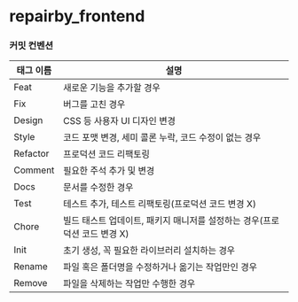 # repairby_frontend

### 커밋 컨벤션

| 태그 이름 | 설명                                                                      |
| --------- | ------------------------------------------------------------------------- |
| Feat      | 새로운 기능을 추가할 경우                                                 |
| Fix       | 버그를 고친 경우                                                          |
| Design    | CSS 등 사용자 UI 디자인 변경                                              |
| Style     | 코드 포맷 변경, 세미 콜론 누락, 코드 수정이 없는 경우                     |
| Refactor  | 프로덕션 코드 리팩토링                                                    |
| Comment   | 필요한 주석 추가 및 변경                                                  |
| Docs      | 문서를 수정한 경우                                                        |
| Test      | 테스트 추가, 테스트 리팩토링(프로덕션 코드 변경 X)                        |
| Chore     | 빌드 태스트 업데이트, 패키지 매니저를 설정하는 경우(프로덕션 코드 변경 X) |
| Init      | 초기 생성, 꼭 필요한 라이브러리 설치하는 경우                             |
| Rename    | 파일 혹은 폴더명을 수정하거나 옮기는 작업만인 경우                        |
| Remove    | 파일을 삭제하는 작업만 수행한 경우                                        |
